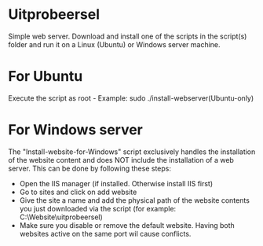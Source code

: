 # Uitprobeersel
Simple web server. Download and install one of the scripts in the script(s) folder and run it on a Linux (Ubuntu) or Windows server machine.

# For Ubuntu
Execute the script as root -
Example: sudo ./install-webserver(Ubuntu-only)

# For Windows server
The "Install-website-for-Windows" script exclusively handles the installation of the website content and does NOT include the installation of a web server.
This can be done by following these steps:
- Open the IIS manager (if installed. Otherwise install IIS first)
- Go to sites and click on add website
- Give the site a name and add the physical path of the website contents you just downloaded via the script (for example: C:\Website\uitprobeersel)
- Make sure you disable or remove the default website. Having both websites active on the same port wil cause conflicts.
